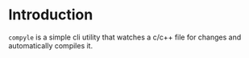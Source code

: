 # Introduction
```compyle``` is a simple cli utility that watches a c/c++ file for changes and 
automatically compiles it.